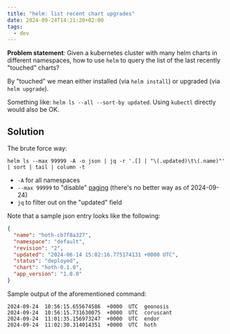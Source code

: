 ```yaml
---
title: "helm: list recent chart upgrades"
date: 2024-09-24T14:21:20+02:00
tags:
  - dev
---
```


**Problem statement**: Given a kubernetes cluster with many helm charts in
different namespaces, how to use `helm` to query the list of the last recently
"touched" charts?

By "touched" we mean either installed (via `helm install`) or upgraded (via
`helm upgrade`).

Something like: `helm ls --all --sort-by updated`. Using `kubectl` directly
would also be OK.

<!--more-->

## Solution

The brute force way:

```shell
helm ls --max 99999 -A -o json | jq -r '.[] | "\(.updated)\t\(.name)"' | sort | tail | column -t
```

- `-A` for all namespaces
- `--max 99999` to "disable" [paging](https://github.com/helm/helm/issues/3322) (there's no better way as of 2024-09-24)
- `jq` to filter out on the "updated" field

Note that a sample json entry looks like the following:

```json
{
  "name": "hoth-cb7f8a327",
  "namespace": "default",
  "revision": "2",
  "updated": "2024-06-14 15:02:16.775174131 +0000 UTC",
  "status": "deployed",
  "chart": "hoth-0.1.0",
  "app_version": "1.0.0"
}
```

Sample output of the aforementioned command:

```
2024-09-24  10:56:15.655674586  +0000  UTC  geonosis
2024-09-24  10:56:15.731630075  +0000  UTC  coruscant
2024-09-24  11:01:35.156973247  +0000  UTC  endor
2024-09-24  11:02:30.314014351  +0000  UTC  hoth
```
